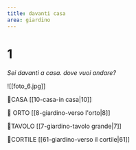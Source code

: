 ```yaml
---
title: davanti casa
area: giardino
---
```

# 1
_Sei davanti a casa. dove vuoi andare?_

![[foto_6.jpg]]

👣CASA [[10-casa-in casa|10]]

👣 ORTO [[8-giardino-verso l'orto|8]]

👀TAVOLO [[7-giardino-tavolo grande|7]]

👣CORTILE [[61-giardino-verso il cortile|61]] 

